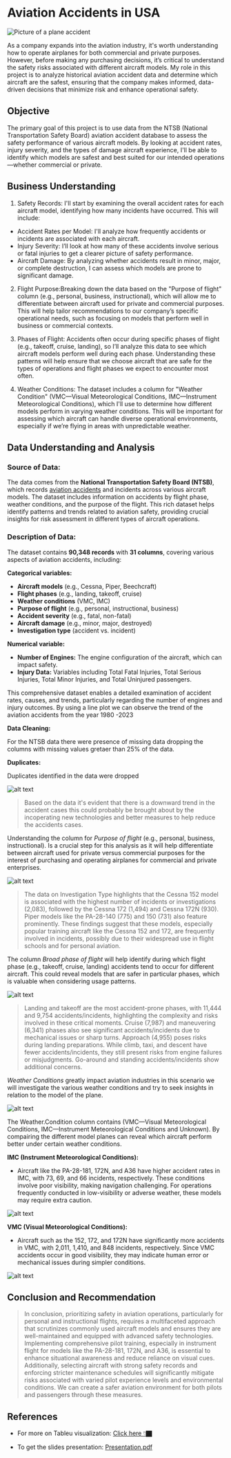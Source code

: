 # Aviation Accidents in USA 
![Picture of a plane accident](image/image-1.png)

As a company expands into the aviation industry, it's worth understanding how to operate airplanes for both commercial and private purposes. However, before making any purchasing decisions, it’s critical to understand the safety risks associated with different aircraft models. My role in this project is to analyze historical aviation accident data and determine which aircraft are the safest, ensuring that the company makes informed, data-driven decisions that minimize risk and enhance operational safety.

## Objective 

The primary goal of this project is to use data from the NTSB (National Transportation Safety Board) aviation accident database to assess the safety performance of various aircraft models. By looking at accident rates, injury severity, and the types of damage aircraft experience, I'll be able to identify which models are safest and best suited for our intended operations—whether commercial or private.

## Business Understanding

1. Safety Records: I'll start by examining the overall accident rates for each aircraft model, identifying how many incidents have occurred. This will include:

* Accident Rates per Model: I'll analyze how frequently accidents or incidents are associated with each aircraft.
* Injury Severity: I’ll look at how many of these accidents involve serious or fatal injuries to get a clearer picture of safety performance.
* Aircraft Damage: By analyzing whether accidents result in minor, major, or complete destruction, I can assess which models are prone to significant damage.
2. Flight Purpose:Breaking down the data based on the "Purpose of flight" column (e.g., personal, business, instructional), which will allow me to differentiate between aircraft used for private and commercial purposes. This will help tailor recommendations to our company’s specific operational needs, such as focusing on models that perform well in business or commercial contexts.

3. Phases of Flight: Accidents often occur during specific phases of flight (e.g., takeoff, cruise, landing), so I’ll analyze this data to see which aircraft models perform well during each phase. Understanding these patterns will help ensure that we choose aircraft that are safe for the types of operations and flight phases we expect to encounter most often.

4. Weather Conditions: The dataset includes a column for "Weather Condition" (VMC—Visual Meteorological Conditions, IMC—Instrument Meteorological Conditions), which I'll use to determine how different models perform in varying weather conditions. This will be important for assessing which aircraft can handle diverse operational environments, especially if we’re flying in areas with unpredictable weather.

## Data Understanding and Analysis

### Source of Data:
The data comes from the **National Transportation Safety Board (NTSB)**, which records [aviation accidents](https://www.kaggle.com/datasets/khsamaha/aviation-accident-database-synopses/data) and incidents across various aircraft models. The dataset includes information on accidents by flight phase, weather conditions, and the purpose of the flight. This rich dataset helps identify patterns and trends related to aviation safety, providing crucial insights for risk assessment in different types of aircraft operations.

### Description of Data:
The dataset contains **90,348 records** with **31 columns**, covering various aspects of aviation accidents, including:

**Categorical variables:**
- **Aircraft models** (e.g., Cessna, Piper, Beechcraft)
- **Flight phases** (e.g., landing, takeoff, cruise)
- **Weather conditions** (VMC, IMC)
- **Purpose of flight** (e.g., personal, instructional, business)
- **Accident severity** (e.g., fatal, non-fatal)
- **Aircraft damage** (e.g., minor, major, destroyed)
- **Investigation type** (accident vs. incident)

**Numerical variable:**

- **Number of Engines:** The engine configuration of the aircraft, which can impact safety.
- **Injury Data:** Variables including Total Fatal Injuries, Total Serious Injuries, Total Minor Injuries, and Total Uninjured passengers.

This comprehensive dataset enables a detailed examination of accident rates, causes, and trends, particularly regarding the number of engines and injury outcomes. By using a line plot we can observe the trend of the aviation accidents from the year 1980 -2023

**Data Cleaning:** 

For the NTSB data there were presence of missing data dropping the columns with missing values gretaer than 25% of the data. 

**Duplicates:**

Duplicates identified in the data were dropped


![alt text](image/image-2.png)

> Based on the data it's evident that there is a downward trend in the accident cases this could probably be brought about by the incoperating new technologies and better measures to help reduce the accidents cases.

Understanding the column for *Purpose of flight* (e.g., personal, business, instructional). Is a crucial step for this analysis as it will help differentiate between aircraft used for private versus commercial purposes for the interest of purchasing and operating airplanes for commercial and private enterprises.

![alt text](image/image-3.png)

> The data on Investigation Type highlights that the Cessna 152 model is associated with the highest number of incidents or investigations (2,083), followed by the Cessna 172 (1,494) and Cessna 172N (930). Piper models like the PA-28-140 (775) and 150 (731) also feature prominently. These findings suggest that these models, especially popular training aircraft like the Cessna 152 and 172, are frequently involved in incidents, possibly due to their widespread use in flight schools and for personal aviation.

The column *Broad phase of flight* will help identify during which flight phase (e.g., takeoff, cruise, landing) accidents tend to occur for different aircraft. This could reveal models that are safer in particular phases, which is valuable when considering usage patterns.

![alt text](image/image.png)

> Landing and takeoff are the most accident-prone phases, with 11,444 and 9,754 accidents/incidents, highlighting the complexity and risks involved in these critical moments. Cruise (7,987) and maneuvering (6,341) phases also see significant accidents/incidents due to mechanical issues or sharp turns. Approach (4,955) poses risks during landing preparations. While climb, taxi, and descent have fewer accidents/incidents, they still present risks from engine failures or misjudgments. Go-around and standing accidents/incidents show additional concerns.

*Weather Conditions* greatly impact aviation industries in this scenario we will investigate the various weather conditions and try to seek insights in relation to the model of the plane.

![alt text](image/image-4.png)

The Weather.Condition column contains (VMC—Visual Meteorological Conditions, IMC—Instrument Meteorological Conditions and Unknown). By compairing the different model planes  can reveal which aircraft perform better under certain weather conditions.

**IMC (Instrument Meteorological Conditions):**

* Aircraft like the PA-28-181, 172N, and A36 have higher accident rates in IMC, with 73, 69, and 66 incidents, respectively. These conditions involve poor visibility, making navigation challenging. For operations frequently conducted in low-visibility or adverse weather, these models may require extra caution.

![alt text](image/image-5.png)

**VMC (Visual Meteorological Conditions):**

* Aircraft such as the 152, 172, and 172N have significantly more accidents in VMC, with 2,011, 1,410, and 848 incidents, respectively. Since VMC accidents occur in good visibility, they may indicate human error or mechanical issues during simpler conditions.

![alt text](image/image-6.png)

## Conclusion and Recommendation

> In conclusion, prioritizing safety in aviation operations, particularly for personal and instructional flights, requires a multifaceted approach that scrutinizes commonly used aircraft models and ensures they are well-maintained and equipped with advanced safety technologies. Implementing comprehensive pilot training, especially in instrument flight for models like the PA-28-181, 172N, and A36, is essential to enhance situational awareness and reduce reliance on visual cues. Additionally, selecting aircraft with strong safety records and enforcing stricter maintenance schedules will significantly mitigate risks associated with varied pilot experience levels and environmental conditions. We can create a safer aviation environment for both pilots and passengers through these measures.

## References 
- For more on Tableu visualization: [Click here 👇🏿](https://public.tableau.com/app/profile/savins.nanyaemuny/viz/TableauVisualization_17272562742990/AviationAccidentsinUSA?publish=yes)
  
- To get the slides presentation: [Presentation.pdf](https://docs.google.com/presentation/d/121gDxZbpcjQ0nqUKOxuj4oZEx2F5zNaD6WmBBTxx4IU/edit#slide=id.p)
















